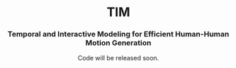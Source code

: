 <div align="center">
<h1> TIM </h1> 
<h3>Temporal and Interactive Modeling for Efficient Human-Human Motion Generation</h3>

Code will be released soon.
